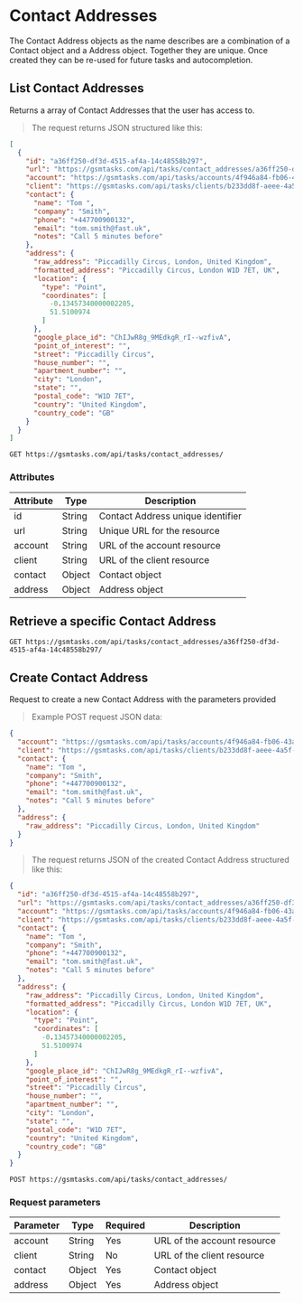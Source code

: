 # Contact Addresses

The Contact Address objects as the name describes are a combination of a Contact object and a Address object. Together they are unique. Once created they can be re-used for future tasks and autocompletion.


## List Contact Addresses

Returns a array of Contact Addresses that the user has access to.

> The request returns JSON structured like this:

```json
[
  {
    "id": "a36ff250-df3d-4515-af4a-14c48558b297",
    "url": "https://gsmtasks.com/api/tasks/contact_addresses/a36ff250-df3d-4515-af4a-14c48558b297/",
    "account": "https://gsmtasks.com/api/tasks/accounts/4f946a84-fb06-43ac-b98d-d2b38bbe307a/",
    "client": "https://gsmtasks.com/api/tasks/clients/b233dd8f-aeee-4a5f-8c0e-a95657186cf9/",
    "contact": {
      "name": "Tom ",
      "company": "Smith",
      "phone": "+447700900132",
      "email": "tom.smith@fast.uk",
      "notes": "Call 5 minutes before"
    },
    "address": {
      "raw_address": "Piccadilly Circus, London, United Kingdom",
      "formatted_address": "Piccadilly Circus, London W1D 7ET, UK",
      "location": {
        "type": "Point",
        "coordinates": [
          -0.13457340000002205,
          51.5100974
        ]
      },
      "google_place_id": "ChIJwR8g_9MEdkgR_rI--wzfivA",
      "point_of_interest": "",
      "street": "Piccadilly Circus",
      "house_number": "",
      "apartment_number": "",
      "city": "London",
      "state": "",
      "postal_code": "W1D 7ET",
      "country": "United Kingdom",
      "country_code": "GB"
    }
  }
]
```

`GET https://gsmtasks.com/api/tasks/contact_addresses/`

### Attributes

Attribute     | Type   | Description
------------  | ------ | -----------
id            | String | Contact Address unique identifier
url           | String | Unique URL for the resource
account       | String | URL of the account resource
client        | String | URL of the client resource
contact       | Object | Contact object
address       | Object | Address object

## Retrieve a specific Contact Address

`GET https://gsmtasks.com/api/tasks/contact_addresses/a36ff250-df3d-4515-af4a-14c48558b297/`

## Create Contact Address

Request to create a new Contact Address with the parameters provided

> Example POST request JSON data:

```json
{
  "account": "https://gsmtasks.com/api/tasks/accounts/4f946a84-fb06-43ac-b98d-d2b38bbe307a/",
  "client": "https://gsmtasks.com/api/tasks/clients/b233dd8f-aeee-4a5f-8c0e-a95657186cf9/",
  "contact": {
    "name": "Tom ",
    "company": "Smith",
    "phone": "+447700900132",
    "email": "tom.smith@fast.uk",
    "notes": "Call 5 minutes before"
  },
  "address": {
    "raw_address": "Piccadilly Circus, London, United Kingdom"
  }
}
```

> The request returns JSON of the created Contact Address structured like this:

```json
{
  "id": "a36ff250-df3d-4515-af4a-14c48558b297",
  "url": "https://gsmtasks.com/api/tasks/contact_addresses/a36ff250-df3d-4515-af4a-14c48558b297/",
  "account": "https://gsmtasks.com/api/tasks/accounts/4f946a84-fb06-43ac-b98d-d2b38bbe307a/",
  "client": "https://gsmtasks.com/api/tasks/clients/b233dd8f-aeee-4a5f-8c0e-a95657186cf9/",
  "contact": {
    "name": "Tom ",
    "company": "Smith",
    "phone": "+447700900132",
    "email": "tom.smith@fast.uk",
    "notes": "Call 5 minutes before"
  },
  "address": {
    "raw_address": "Piccadilly Circus, London, United Kingdom",
    "formatted_address": "Piccadilly Circus, London W1D 7ET, UK",
    "location": {
      "type": "Point",
      "coordinates": [
        -0.13457340000002205,
        51.5100974
      ]
    },
    "google_place_id": "ChIJwR8g_9MEdkgR_rI--wzfivA",
    "point_of_interest": "",
    "street": "Piccadilly Circus",
    "house_number": "",
    "apartment_number": "",
    "city": "London",
    "state": "",
    "postal_code": "W1D 7ET",
    "country": "United Kingdom",
    "country_code": "GB"
  }
}
```

`POST https://gsmtasks.com/api/tasks/contact_addresses/`

### Request parameters

Parameter     | Type   | Required | Description
------------  | ------ | -------  | -----------
account       | String | Yes      | URL of the account resource
client        | String | No       | URL of the client resource
contact       | Object | Yes      | Contact object
address       | Object | Yes      | Address object

